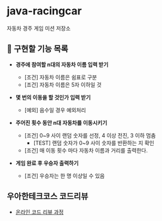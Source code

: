# java-racingcar
자동차 경주 게임 미션 저장소

## 👑 구현할 기능 목록
- __경주에 참여할 n대의 자동차 이름 입력 받기__
    - [조건] 자동차 이름은 쉼표로 구분
    - [조건] 자동차 이름은 5자 이하일 것

- __몇 번의 이동을 할 것인가 입력 받기__
    - [예외] 음수일 경우 예외처리

- __주어진 횟수 동안 n대 자동차를 이동시키기__
    - [조건] 0~9 사이 랜덤 숫자를 선정, 4 이상 전진, 3 이하 멈춤
        - [TEST] 랜덤 숫자가 0~9 사이 숫자를 반환하는 지 확인
    - [조건] 매 이동 횟수 마다 자동차 이름과 거리를 출력한다.

- __게임 완료 후 우승자 출력하기__
    - [조건] 우승자는 한 명 이상일 수 있음

## 우아한테크코스 코드리뷰
* [온라인 코드 리뷰 과정](https://github.com/woowacourse/woowacourse-docs/blob/master/maincourse/README.md)